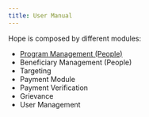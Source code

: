 ```yaml
---
title: User Manual
---
```


Hope is composed by different modules:


- [Program Management (People)](/guide-user/program.md)
- Beneficiary Management (People)
- Targeting
- Payment Module
- Payment Verification
- Grievance
- User Management
